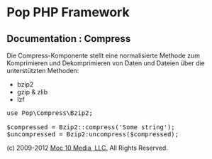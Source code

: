 Pop PHP Framework
=================

Documentation : Compress
------------------------

Die Compress-Komponente stellt eine normalisierte Methode zum Komprimieren und Dekomprimieren von Daten und Dateien über die unterstützten Methoden:


* bzip2
* gzip &amp; zlib
* lzf

<pre>
use Pop\Compress\Bzip2;

$compressed = Bzip2::compress('Some string');
$uncompressed = Bzip2:uncompress($compressed);
</pre>

(c) 2009-2012 [Moc 10 Media, LLC.](http://www.moc10media.com) All Rights Reserved.
